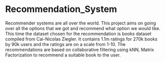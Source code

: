 # Recommendation_System

Recommender systems are all over the world. This project aims on going over all the options that we got and recommend what option we would like. This time the dataset chosen for the recommendation is books dataset compiled from Cai-Nicolas Ziegler. It contains 1.1m ratings for 270k books by 90k users and the ratings are on a scale from 1-10. The recommendations are based on collaborative filtering using kNN, Matrix Factorization to recommend a suitable book to the user.
